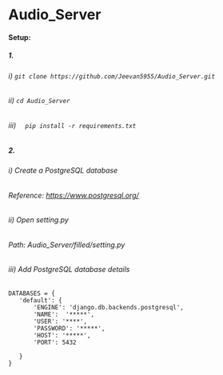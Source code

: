 ﻿# Audio_Server
 
 #### Setup:
 
 ##### 1.
 
 ###### i)  ```git clone https://github.com/Jeevan5955/Audio_Server.git```
 ###### ii) ```cd Audio_Server``` 
 ###### iii) ```  pip install -r requirements.txt```
 
 ##### 2.
 
 ###### i) Create a PostgreSQL database
 ###### Reference: https://www.postgresql.org/
 ###### ii) Open setting.py 
 ###### Path: Audio_Server/filled/setting.py
 ###### iii) Add PostgreSQL database details

 ```
 DATABASES = {
    'default': {
        'ENGINE': 'django.db.backends.postgresql',
        'NAME':  '*****',
        'USER': '****',
        'PASSWORD': '*****',
        'HOST': '*****',
        'PORT': 5432

    }
}
```

 

